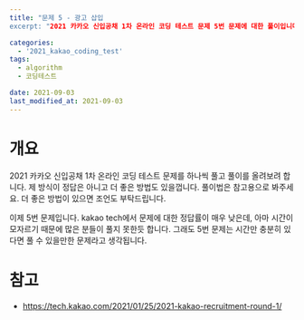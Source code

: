 ```yaml
---
title: "문제 5 - 광고 삽입
excerpt: "2021 카카오 신입공채 1차 온라인 코딩 테스트 문제 5번 문제에 대한 풀이입니다."

categories:
  - '2021_kakao_coding_test'
tags:
  - algorithm
  - 코딩테스트

date: 2021-09-03
last_modified_at: 2021-09-03
---
```


# 개요 

2021 카카오 신입공채 1차 온라인 코딩 테스트 문제를 하나씩 풀고 풀이를 올려보려 합니다. 
제 방식이 정답은 아니고 더 좋은 방법도 있을껍니다. 
풀이법은 참고용으로 봐주세요. 
더 좋은 방법이 있으면 조언도 부탁드립니다. 

이제 5번 문제입니다. 
kakao tech에서 문제에 대한 정답률이 매우 낮은데, 아마 시간이 모자르기 때문에 많은 분들이 풀지 못한듯 합니다. 
그래도 5번 문제는 시간만 충분히 있다면 풀 수 있을만한 문제라고 생각됩니다. 


# 참고 

* https://tech.kakao.com/2021/01/25/2021-kakao-recruitment-round-1/
